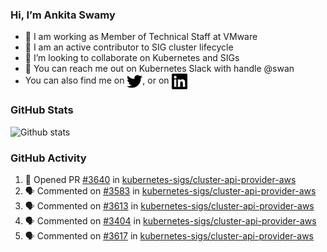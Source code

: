 ### Hi, I’m Ankita Swamy

- 💼 I am working as Member of Technical Staff at VMware
- 👀 I am an active contributor to SIG cluster lifecycle 
- 💞️ I’m looking to collaborate on Kubernetes and SIGs
- 💬 You can reach me out on Kubernetes Slack with handle @swan
- You can also find me on <a href="https://twitter.com/SwamyAnkita" target="blank"><img align="center" src="https://raw.githubusercontent.com/Ankitasw/Ankitasw/master/svg/twitter.svg" alt="Ankitasw" height="25" width="25" color="#1DA1f2" /></a>, or on <a href="https://www.linkedin.com/in/Ankitaswamy/" target="blank"><img align="center" src="https://raw.githubusercontent.com/Ankitasw/Ankitasw/master/svg/linkedin.svg" alt="Ankitasw" height="25" width="25" /></a>

### GitHub Stats
![Github stats](https://github-readme-stats.vercel.app/api?username=Ankitasw&count_private=true&show_icons=true&theme=tokyonight)

### GitHub Activity 
<!--START_SECTION:activity-->
1. 💪 Opened PR [#3640](https://github.com/kubernetes-sigs/cluster-api-provider-aws/pull/3640) in [kubernetes-sigs/cluster-api-provider-aws](https://github.com/kubernetes-sigs/cluster-api-provider-aws)
2. 🗣 Commented on [#3583](https://github.com/kubernetes-sigs/cluster-api-provider-aws/issues/3583) in [kubernetes-sigs/cluster-api-provider-aws](https://github.com/kubernetes-sigs/cluster-api-provider-aws)
3. 🗣 Commented on [#3613](https://github.com/kubernetes-sigs/cluster-api-provider-aws/issues/3613) in [kubernetes-sigs/cluster-api-provider-aws](https://github.com/kubernetes-sigs/cluster-api-provider-aws)
4. 🗣 Commented on [#3404](https://github.com/kubernetes-sigs/cluster-api-provider-aws/issues/3404) in [kubernetes-sigs/cluster-api-provider-aws](https://github.com/kubernetes-sigs/cluster-api-provider-aws)
5. 🗣 Commented on [#3617](https://github.com/kubernetes-sigs/cluster-api-provider-aws/issues/3617) in [kubernetes-sigs/cluster-api-provider-aws](https://github.com/kubernetes-sigs/cluster-api-provider-aws)
<!--END_SECTION:activity-->
